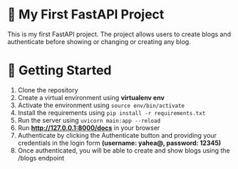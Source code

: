 # 🚀 My First FastAPI Project

This is my first FastAPI project. The project allows users to create blogs and authenticate before showing or changing or creating any blog.

# 🚀 Getting Started

1. Clone the repository
2. Create a virtual environment using **virtualenv env**
3. Activate the environment using `source env/bin/activate`
4. Install the requirements using `pip install -r requirements.txt`
5. Run the server using `uvicorn main:app --reload`
6. Run **http://127.0.0.1:8000/docs** in your browser
7. Authenticate by clicking the Authenticate button and providing your credentials in the login form **(username: yahea@, password: 12345)**
8. Once authenticated, you will be able to create and show blogs using the /blogs endpoint
